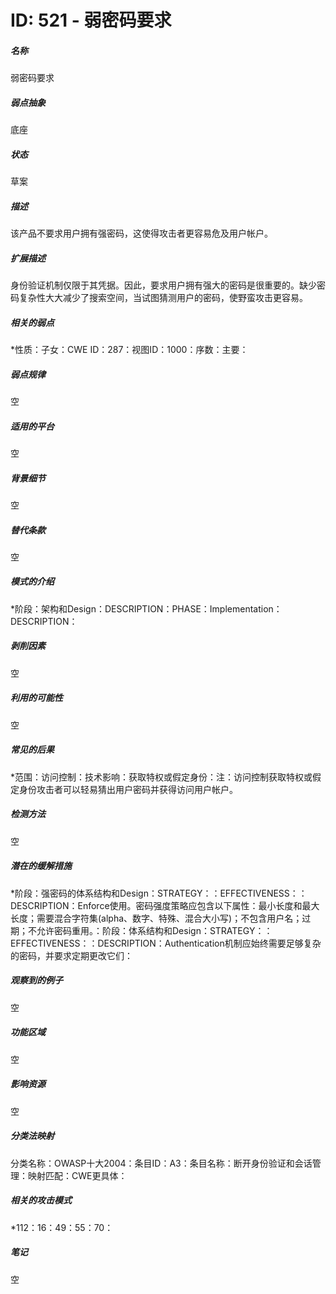 # ID: 521 - 弱密码要求
<h5>名称</h5>弱密码要求
<h5>弱点抽象</h5>底座
<h5>状态</h5>草案
<h5>描述</h5>该产品不要求用户拥有强密码，这使得攻击者更容易危及用户帐户。
<h5>扩展描述</h5>身份验证机制仅限于其凭据。因此，要求用户拥有强大的密码是很重要的。缺少密码复杂性大大减少了搜索空间，当试图猜测用户的密码，使野蛮攻击更容易。
<h5>相关的弱点</h5>*性质：子女：CWE ID：287：视图ID：1000：序数：主要：
<h5>弱点规律</h5>空
<h5>适用的平台</h5>空
<h5>背景细节</h5>空
<h5>替代条款</h5>空
<h5>模式的介绍</h5>*阶段：架构和Design：DESCRIPTION：PHASE：Implementation：DESCRIPTION：
<h5>剥削因素</h5>空
<h5>利用的可能性</h5>空
<h5>常见的后果</h5>*范围：访问控制：技术影响：获取特权或假定身份：注：访问控制获取特权或假定身份攻击者可以轻易猜出用户密码并获得访问用户帐户。
<h5>检测方法</h5>空
<h5>潜在的缓解措施</h5>*阶段：强密码的体系结构和Design：STRATEGY：：EFFECTIVENESS：：DESCRIPTION：Enforce使用。密码强度策略应包含以下属性：最小长度和最大长度；需要混合字符集(alpha、数字、特殊、混合大小写)；不包含用户名；过期；不允许密码重用。：阶段：体系结构和Design：STRATEGY：：EFFECTIVENESS：：DESCRIPTION：Authentication机制应始终需要足够复杂的密码，并要求定期更改它们：
<h5>观察到的例子</h5>空
<h5>功能区域</h5>空
<h5>影响资源</h5>空
<h5>分类法映射</h5>分类名称：OWASP十大2004：条目ID：A3：条目名称：断开身份验证和会话管理：映射匹配：CWE更具体：
<h5>相关的攻击模式</h5>*112：16：49：55：70：
<h5>笔记</h5>空


